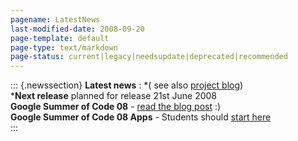 ```yaml
---
pagename: LatestNews
last-modified-date: 2008-09-20
page-template: default
page-type: text/markdown
page-status: current|legacy|needsupdate|deprecated|recommended
---
```

::: {.newssection}
**Latest news** : *( see also [project
blog](http://kamaelia.sourceforge.net/cgi-bin/project/blog.cgi))\
***Next release** planned for release 21st June 2008\
**Google Summer of Code 08** - [read the blog
post](http://www.bbc.co.uk/blogs/bbcinternet/2008/05/google_summer_of_code.html)
:)\
**Google Summer of Code 08 Apps** - Students should [start
here](/SummerOfCode2008)\
:::
